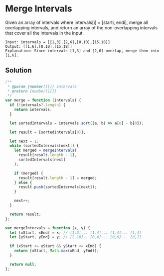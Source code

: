 # Merge Intervals

Given an array of intervals where intervals[i] = [starti, endi], merge all overlapping intervals, and return an array of the non-overlapping intervals that cover all the intervals in the input.

```
Input: intervals = [[1,3],[2,6],[8,10],[15,18]]
Output: [[1,6],[8,10],[15,18]]
Explanation: Since intervals [1,3] and [2,6] overlap, merge them into [1,6].
```

## Solution

```js
/**
 * @param {number[][]} intervals
 * @return {number[][]}
 */
var merge = function (intervals) {
  if (!intervals?.length) {
    return intervals;
  }

  let sortedIntervals = intervals.sort((a, b) => a[0] - b[0]);

  let result = [sortedIntervals[0]];

  let next = 1;
  while (sortedIntervals[next]) {
    let merged = mergeIntervals(
      result[result.length - 1],
      sortedIntervals[next]
    );

    if (merged) {
      result[result.length - 1] = merged;
    } else {
      result.push(sortedIntervals[next]);
    }

    next++;
  }

  return result;
};

var mergeIntervals = function (x, y) {
  let [xStart, xEnd] = x; // [1,3]... [1,4]... [1,4]... [1,4]
  let [yStart, yEnd] = y; // [2,10].. [0,4]... [0,0]... [0,2]

  if (xStart <= yStart && yStart <= xEnd) {
    return [xStart, Math.max(xEnd, yEnd)];
  }

  return null;
};
```

